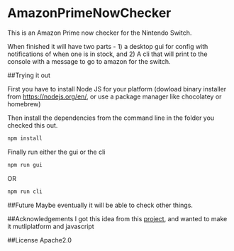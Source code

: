 # AmazonPrimeNowChecker
This is an Amazon Prime now checker for the Nintendo Switch.

When finished it will have two parts - 1) a desktop gui for config with notifications of when one is in stock, and 2) A cli that will print to the console with a message to go to amazon for the switch.

##Trying it out

First you have to install Node JS for your platform (dowload binary installer from https://nodejs.org/en/, or use a package manager like chocolatey or homebrew)

Then install the dependencies from the command line in the folder you checked this out.

```bash
npm install
```

Finally run either the gui or the cli
```bash
npm run gui
```
OR
```bash
npm run cli
```

##Future
Maybe eventually it will be able to check other things.

##Acknowledgements
I got this idea from this [project](https://github.com/kahodes04/AmazonPrimeNowSwitch), and wanted to make it mutliplatform and javascript

##License
Apache2.0
